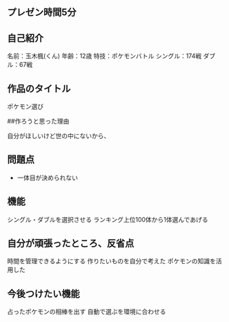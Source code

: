## プレゼン時間5分

## 自己紹介

名前：玉木楓(くん)
年齢：12歳
特技：ポケモンバトル
シングル：174戦
ダブル：67戦

## 作品のタイトル

ポケモン選び

##作ろうと思った理由

自分がほしいけど世の中にないから、

## 問題点

- 一体目が決められない

## 機能

シングル・ダブルを選択させる
ランキング上位100体から1体選んであげる

## 自分が頑張ったところ、反省点

時間を管理できるようにする
作りたいものを自分で考えた
ポケモンの知識を活用した

## 今後つけたい機能

占ったポケモンの相棒を出す
自動で選ぶを環境に合わせる